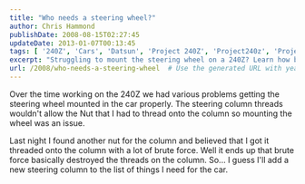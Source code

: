 ```yaml
---
title: "Who needs a steering wheel?"
author: Chris Hammond
publishDate: 2008-08-15T02:27:45
updateDate: 2013-01-07T00:13:45
tags: [ '240Z', 'Cars', 'Datsun', 'Project 240Z', 'Project240z', 'Project240Zcom' ]
excerpt: "Struggling to mount the steering wheel on a 240Z? Learn how brute force may not always be the best solution in this helpful blog post!"
url: /2008/who-needs-a-steering-wheel  # Use the generated URL with year
---
```

<p>Over the time working on the 240Z we had various problems getting the steering wheel mounted in the car properly. The steering column threads wouldn't allow the Nut that I had to thread onto the column so mounting the wheel was an issue.</p> <p>Last night I found another nut for the column and believed that I got it threaded onto the column with a lot of brute force. Well it ends up that brute force basically destroyed the threads on the column. So... I guess I'll add a new steering column to the list of things&nbsp;I need for the car.</p>


